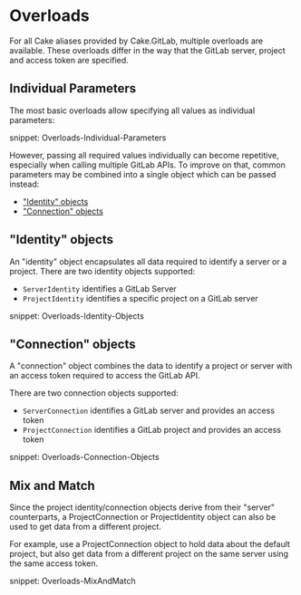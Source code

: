 # Overloads

For all Cake aliases provided by Cake.GitLab, multiple overloads are available.
These overloads differ in the way that the GitLab server, project and access token are specified.

## Individual Parameters

The most basic overloads allow specifying all values as individual parameters:

snippet: Overloads-Individual-Parameters

However, passing all required values individually can become repetitive, especially when calling multiple GitLab APIs.
To improve on that, common parameters may be combined into a single object which can be passed instead:

- ["Identity" objects](#identity-objects)
- ["Connection" objects](#connection-objects)

## "Identity" objects

An "identity" object encapsulates all data required to identify a server or a project.
There are two identity objects supported:

- `ServerIdentity` identifies a GitLab Server
- `ProjectIdentity` identifies a specific project on a GitLab server

snippet: Overloads-Identity-Objects

## "Connection" objects

A "connection" object combines the data to identify a project or server with an access token required to access the GitLab API.

There are two connection objects supported:
  
- `ServerConnection` identifies a GitLab server and provides an access token
- `ProjectConnection` identifies a GitLab project and provides an access token

snippet: Overloads-Connection-Objects

## Mix and Match

Since the project identity/connection objects derive from their "server" counterparts, a ProjectConnection or ProjectIdentity object can also be used to get data from a different project.

For example, use a ProjectConnection object to hold data about the default project, but also get data from a different project on the same server using the same access token.

snippet: Overloads-MixAndMatch